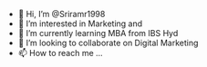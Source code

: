 - 👋 Hi, I’m @Sriramr1998
- 👀 I’m interested in Marketing and 
- 🌱 I’m currently learning MBA from IBS Hyd
- 💞️ I’m looking to collaborate on Digital Marketing
- 📫 How to reach me ...
<!---
Sriramr1998/Sriramr1998 is a ✨ special ✨ repository because its `README.md` (this file) appears on your GitHub profile.
You can click the Preview link to take a look at your changes.
--->
